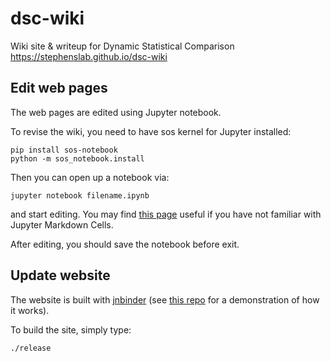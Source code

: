 # dsc-wiki
Wiki site & writeup for Dynamic Statistical Comparison
https://stephenslab.github.io/dsc-wiki

## Edit web pages

The web pages are edited using Jupyter notebook. 

To revise the wiki, you need to have sos kernel for Jupyter installed:

```
pip install sos-notebook
python -m sos_notebook.install
```

Then you can open up a notebook via:

```
jupyter notebook filename.ipynb
```
and start editing. You may find [this page](http://jupyter-notebook.readthedocs.io/en/latest/examples/Notebook/Working%20With%20Markdown%20Cells.html) useful if you have not familiar with Jupyter Markdown Cells.

After editing, you should save the notebook before exit.

## Update website

The website is built with [jnbinder](http://github.com/vatlab/jnbinder) (see [this repo](https://github.com/stephenslab/ipynb-website) for a demonstration of how it works).

To build the site, simply type:

```
./release
```
